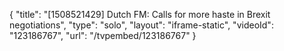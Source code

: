 {
    "title": "[1508521429] Dutch FM: Calls for more haste in Brexit negotiations",
    "type": "solo",
    "layout": "iframe-static",
    "videoId": "123186767",
    "url": "\/tvpembed\/123186767"
}